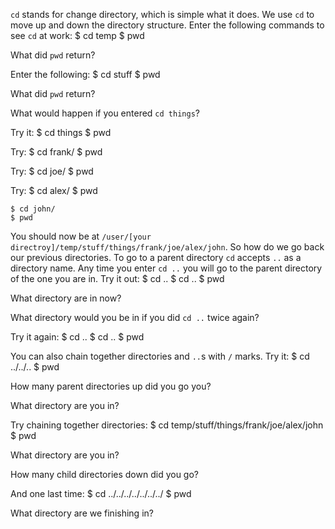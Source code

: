 `cd` stands for change directory, which is simple what it does. We use `cd` to move up and down the directory structure.
Enter the following commands to see `cd` at work:
    $ cd temp
    $ pwd

What did `pwd` return?



Enter the following:
    $ cd stuff
    $ pwd

What did `pwd` return?



What would happen if you entered `cd things`?


Try it:
    $ cd things
    $ pwd

Try:
    $ cd frank/
    $ pwd

Try:
    $ cd joe/
    $ pwd

Try:
    $ cd alex/
    $ pwd

    $ cd john/
    $ pwd

You should now be at `/user/[your directroy]/temp/stuff/things/frank/joe/alex/john`. So how do we go back our previous directories. To go to a parent directory `cd` accepts `..` as a directory name. Any time you enter `cd ..` you will go to the parent directory of the one you are in. Try it out:
    $ cd ..
    $ cd ..
    $ pwd

What directory are in now?



What directory would you be in if you did `cd ..` twice again?



Try it again:
    $ cd ..
    $ cd ..
    $ pwd

You can also chain together directories and `..`s with `/` marks.
Try it:
    $ cd ../../..
    $ pwd

How many parent directories up did you go you?



What directory are you in?



Try chaining together directories:
    $ cd temp/stuff/things/frank/joe/alex/john
    $ pwd

What directory are you in?



How many child directories down did you go?



And one last time:
    $ cd ../../../../../../../
    $ pwd

What directory are we finishing in?


